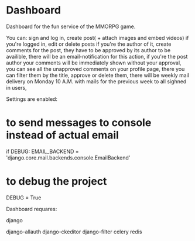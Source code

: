 # Dashboard

 Dashboard for the fun service of the MMORPG game.

You can:
sign and log in,
create post( + attach images and embed videos) if you're logged in, 
edit or delete posts if you're the author of it,
create comments for the post, they have to be approved by its author to be availible,
there will be an email-notification for this action,
if you're the post author your comments will be immediately shown without your approval,
you can see all the unapproved comments on your profile page,
there you can filter them by the title, approve or delete them,
there will be weekly mail delivery on Monday 10 A.M. with mails for the previous week to all sighned in users,

Settings are enabled:
  # to send messages to console instead of actual email
   if DEBUG:
       EMAIL_BACKEND = 'django.core.mail.backends.console.EmailBackend'
  # to debug the project
   DEBUG = True

Dashboard requares:
  <p>django</p>
  django-allauth
  django-ckeditor
  django-filter
  celery
  redis
